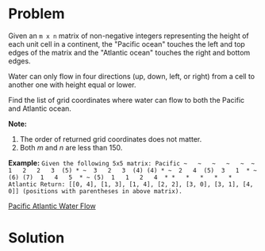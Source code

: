 
# Problem

Given an `m x n` matrix of non-negative integers representing the height of
each unit cell in a continent, the "Pacific ocean" touches the left and top
edges of the matrix and the "Atlantic ocean" touches the right and bottom
edges.

Water can only flow in four directions (up, down, left, or right) from a cell
to another one with height equal or lower.

Find the list of grid coordinates where water can flow to both the Pacific and
Atlantic ocean.

**Note:**  

  1. The order of returned grid coordinates does not matter.
  2. Both _m_ and _n_ are less than 150.

**Example:**
    ```
    Given the following 5x5 matrix:
      Pacific ~   ~   ~   ~   ~ 
           ~  1   2   2   3  (5) *
           ~  3   2   3  (4) (4) *
           ~  2   4  (5)  3   1  *
           ~ (6) (7)  1   4   5  *
           ~ (5)  1   1   2   4  *
              *   *   *   *   * Atlantic
    Return:
    [[0, 4], [1, 3], [1, 4], [2, 2], [3, 0], [3, 1], [4, 0]] (positions with parentheses in above matrix).
    ```



[Pacific Atlantic Water Flow](https://leetcode.com/problems/pacific-atlantic-water-flow)

# Solution




